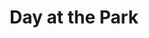 ---
layout: ../../layouts/PostLayout.astro
title: 'Day at the Park'
pubDate: 2024-12-14
images:
    - path: '/pics/neptune.jpg'
      alt: 'Neptune planet.'
    - path: '/pics/neptune.jpg'
      alt: 'Neptune planet.'
    - path: '/pics/neptune.jpg'
      alt: 'Neptune planet.'
tags: ["pic"]
---